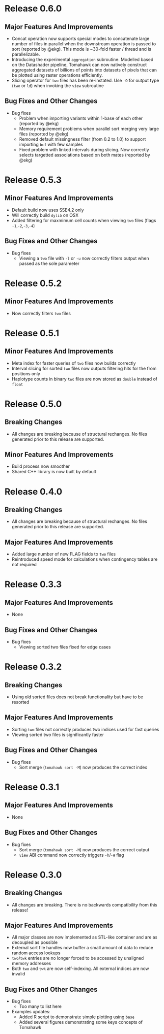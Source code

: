 # Release 0.6.0

## Major Features And Improvements
* Concat operation now supports special modes to concatenate large number of files in parallel when the downstream operation is passed to sort (reported by @ekg). This mode is ~30-fold faster / thread and is parallelizable.
* Introducing the experimental `aggregation` subroutine. Modelled based on the Datashader pipeline, Tomahawk can now natively construct aggregated datasets of billions of points into datasets of pixels that can be plotted using raster operations efficiently.
* Slicing operator for `two` files has been re-instated. Use `-O` for output type (`two` or `ld`) when invoking the `view` subroutine

## Bug Fixes and Other Changes
* Bug fixes
  * Problem when importing variants within 1-base of each other (reported by @ekg)
  * Memory requirement problems when parallel sort merging very large files (reported by @ekg)
  * Removed default missingness filter (from 0.2 to 1.0) to support importing `bcf` with few samples
  * Fixed problem with linked intervals during slicing. Now correctly selects targetted associations based on both mates (reported by @ekg)

# Release 0.5.3

## Minor Features And Improvements
* Default build now uses SSE4.2 only
* Will correctly build `dylib` on OSX
* Added filtering for maxmimum cell counts when viewing `two` files (flags `-1`,`-2`,`-3`,`-4`)

## Bug Fixes and Other Changes
* Bug fixes
   * Viewing a `two` file with `-l` or `-u` now correctly filters output when passed as the sole parameter

# Release 0.5.2

## Minor Features And Improvements
* Now correctly filters `two` files

# Release 0.5.1

## Minor Features And Improvements
* Meta index for faster queries of `two` files now builds correctly
* Interval slicing for sorted `two` files now outputs filtering hits for the from positions only
* Haplotype counts in binary `two` files are now stored as `double` instead of `float` 

# Release 0.5.0

## Breaking Changes
* All changes are breaking because of structural rechanges. No files generated prior to this release are supported.

## Minor Features And Improvements
* Build process now smoother
* Shared C++ library is now built by default

# Release 0.4.0

## Breaking Changes
* All changes are breaking because of structural rechanges. No files generated prior to this release are supported.

## Major Features And Improvements
* Added large number of new FLAG fields to `two` files
* Reintroduced speed mode for calculations when contingency tables are not required

# Release 0.3.3

## Major Features And Improvements
* None

## Bug Fixes and Other Changes
* Bug fixes
   * Viewing sorted two files fixed for edge cases

# Release 0.3.2

## Breaking Changes
* Using old sorted files does not break functionality but have to be resorted

## Major Features And Improvements
* Sorting `two` files not correctly produces two indices used for fast queries
* Viewing sorted two files is significantly faster

## Bug Fixes and Other Changes
* Bug fixes
   * Sort merge (`tomahawk sort -M`) now produces the correct index

# Release 0.3.1

## Major Features And Improvements
* None

## Bug Fixes and Other Changes
* Bug fixes
   * Sort merge (`tomahawk sort -M`) now produces the correct output
   * `view` ABI command now correctly triggers `-h`/`-H` flag

# Release 0.3.0

## Breaking Changes
* All changes are breaking. There is no backwards compatibility from this release!

## Major Features And Improvements
* All major classes are now implemented as STL-like container and are as decoupled as possible
* External sort file handles now buffer a small amount of data to reduce random access lookups
* `two`/`twk` entries are no longer forced to be accessed by unaligned memory addresses
* Both `two` and `twk` are now self-indexing. All external indices are now invalid

## Bug Fixes and Other Changes
* Bug fixes
  * Too many to list here
* Examples updates:
  * Added R script to demonstrate simple plotting using `base`
  * Added several figures demonstrating some keys concepts of Tomahawk